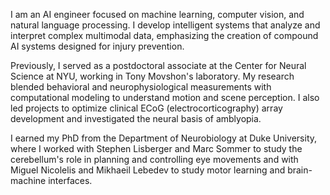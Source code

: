 I am an AI engineer focused on machine learning, computer vision, and natural language processing. I develop intelligent systems that analyze and interpret complex multimodal data, emphasizing the creation of compound AI systems designed for injury prevention.

Previously, I served as a postdoctoral associate at the Center for Neural Science at NYU, working in Tony Movshon's laboratory. My research blended behavioral and neurophysiological measurements with computational modeling to understand motion and scene perception. I also led projects to optimize clinical ECoG (electrocorticography) array development and investigated the neural basis of amblyopia.

I earned my PhD from the Department of Neurobiology at Duke University, where I worked with Stephen Lisberger and Marc Sommer to study the cerebellum's role in planning and controlling eye movements and with Miguel Nicolelis and Mikhaeil Lebedev to study motor learning and brain-machine interfaces. 

